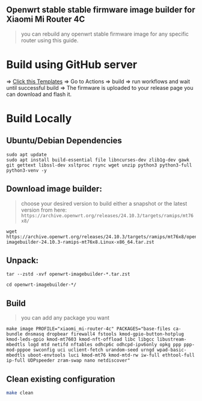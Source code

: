 ## Openwrt stable stable firmware image builder for Xiaomi Mi Router 4C
> you can rebuild any openwrt stable firmware image for any specific router using this guide.

# Build using GitHub server
=> [Click this Templates](https://github.com/xiv3r/Xiaomi-Router-4C-OpenWRT-Image-Builder/generate)
=> Go to Actions => build => run workflows and wait until successful build 
=> The firmware is uploaded to your release page you can download and flash it.

# Build Locally 
## Ubuntu/Debian Dependencies 
```
sudo apt update
sudo apt install build-essential file libncurses-dev zlib1g-dev gawk git gettext libssl-dev xsltproc rsync wget unzip python3 python3-full python3-venv -y
```
## Download image builder:
> choose your desired version to build either a snapshot or the latest version from here: `https://archive.openwrt.org/releases/24.10.3/targets/ramips/mt76x8/`
```
wget https://archive.openwrt.org/releases/24.10.3/targets/ramips/mt76x8/openwrt-imagebuilder-24.10.3-ramips-mt76x8.Linux-x86_64.tar.zst
```
## Unpack:
```
tar --zstd -xvf openwrt-imagebuilder-*.tar.zst
```
```
cd openwrt-imagebuilder-*/
```     
## Build
> you can add any package you want
```
make image PROFILE="xiaomi_mi-router-4c" PACKAGES="base-files ca-bundle dnsmasq dropbear firewall4 fstools kmod-gpio-button-hotplug kmod-leds-gpio kmod-mt7603 kmod-nft-offload libc libgcc libustream-mbedtls logd mtd netifd nftables odhcp6c odhcpd-ipv6only opkg ppp ppp-mod-pppoe swconfig uci uclient-fetch urandom-seed urngd wpad-basic-mbedtls uboot-envtools luci kmod-mt76 kmod-mtd-rw iw-full ethtool-full ip-full UDPspeeder zram-swap nano netdiscover"
```
## Clean existing configuration
```sh
make clean
```

